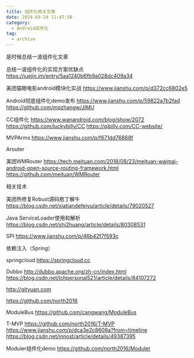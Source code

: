 ```yaml
---
title: 组件化相关文章
date: 2024-03-24 11:47:50
category:
  - Android组件化
tag:
  - archive
---
```

是时候总结一波组件化文章

总结一波组件化的实现方案优缺点
https://juejin.im/entry/5aa1240b6fb9a028dc409a34

美团猫眼电影android模块化实战
https://www.jianshu.com/p/d372cc6802e5

Android彻底组件化demo发布
https://www.jianshu.com/p/59822a7b2fad
https://github.com/mqzhangw/JIMU

CC组件化
https://www.wanandroid.com/blog/show/2072
https://github.com/luckybilly/CC
https://qibilly.com/CC-website/

MVPArms
https://www.jianshu.com/p/f671dd76868f

Arouter

美团WMRouter
https://tech.meituan.com/2018/08/23/meituan-waimai-android-open-source-routing-framework.html
https://github.com/meituan/WMRouter

相关技术

美团热修复Robust源码庖丁解牛
https://blog.csdn.net/xiatiandefeiyu/article/details/79020527

Java ServiceLoader使用和解析
https://blog.csdn.net/shi2huang/article/details/80308531

SPI
https://www.jianshu.com/p/46b42f7f593c

依赖注入（Spring）

springcloud
https://springcloud.cc

Dubbo
http://dubbo.apache.org/zh-cn/index.html
https://blog.csdn.net/lchpersonal521/article/details/84107272

http://gityuan.com

https://github.com/north2016

ModuleBus
https://github.com/cangwang/ModuleBus

T-MVP
https://github.com/north2016/T-MVP
https://www.jianshu.com/p/dca3e2c8608a?from=timeline
https://blog.csdn.net/innost/article/details/49387395

Moduler组件化demo
https://github.com/north2016/Moduler
